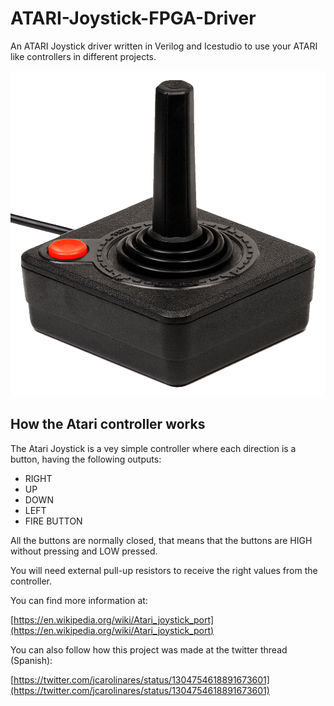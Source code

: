 # ATARI-Joystick-FPGA-Driver
An ATARI Joystick driver written in Verilog and Icestudio to use your ATARI like controllers in different projects.

![Atari 2600 controller](https://github.com/jcarolinares/ATARI-Joystick-FPGA-Driver/blob/master/aux/atari2600.png)

## How the Atari controller works

The Atari Joystick is a vey simple controller where each direction is a button, having the following outputs:

* RIGHT
* UP
* DOWN
* LEFT
* FIRE BUTTON

All the buttons are normally closed, that means that the buttons are HIGH without pressing and LOW pressed.

You will need external pull-up resistors to receive the right values from the controller.

You can find more information at:

[https://en.wikipedia.org/wiki/Atari_joystick_port](https://en.wikipedia.org/wiki/Atari_joystick_port)

You can also follow how this project was made at the twitter thread (Spanish):

[https://twitter.com/jcarolinares/status/1304754618891673601](https://twitter.com/jcarolinares/status/1304754618891673601)
